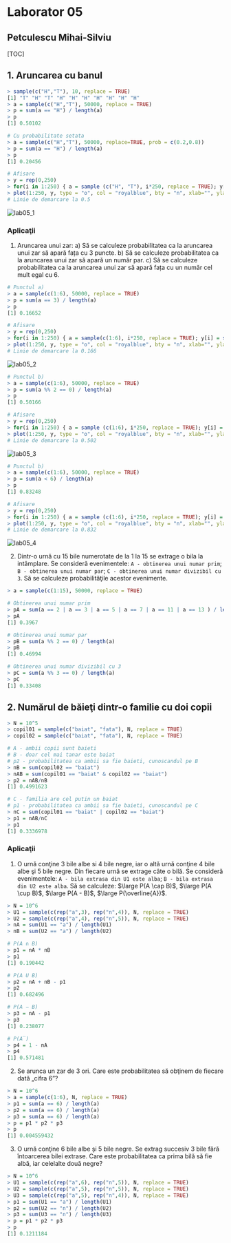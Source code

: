 # Laborator 05

## Petculescu Mihai-Silviu

[TOC]

## 1. Aruncarea cu banul

```R
> sample(c("H","T"), 10, replace = TRUE)
[1] "T" "H" "T" "H" "H" "H" "H" "H" "H" "H" 
> a = sample(c("H","T"), 50000, replace = TRUE)
> p = sum(a == "H") / length(a)
> p
[1] 0.50102

# Cu probabilitate setata
> a = sample(c("H","T"), 50000, replace=TRUE, prob = c(0.2,0.8))
> p = sum(a == "H") / length(a)
> p
[1] 0.20456

# Afisare
> y = rep(0,250)
> for(i in 1:250) { a = sample (c("H", "T"), i*250, replace = TRUE); y[i] = sum(a == "H") / length(a) } 
> plot(1:250, y, type = "o", col = "royalblue", bty = "n", xlab="", ylab="probabilitatea"); abline (h=0.5, lty=2, col="brown3")
# Linie de demarcare la 0.5
```

![lab05_1](./img/lab05_1.png)

### Aplicaţii

1. Aruncarea unui zar:
   a) Să se calculeze probabilitatea ca la aruncarea unui zar să apară fața cu 3 puncte.
   b) Să se calculeze probabilitatea ca la aruncarea unui zar să apară un număr par.
   c) Să se calculeze probabilitatea ca la aruncarea unui zar să apară fața cu un număr cel mult egal cu 6.

```R
# Punctul a)
> a = sample(c(1:6), 50000, replace = TRUE)
> p = sum(a == 3) / length(a)
> p
[1] 0.16652

# Afisare
> y = rep(0,250)
> for(i in 1:250) { a = sample(c(1:6), i*250, replace = TRUE); y[i] = sum(a == 3) / length(a) }
> plot(1:250, y, type = "o", col = "royalblue", bty = "n", xlab="", ylab="probabilitatea"); abline (h=0.166, lty=2, col="brown3")
# Linie de demarcare la 0.166
```

![lab05_2](./img/lab05_2.png)

```R
# Punctul b)
> a = sample(c(1:6), 50000, replace = TRUE)
> p = sum(a %% 2 == 0) / length(a)
> p
[1] 0.50166

# Afisare
> y = rep(0,250)
> for(i in 1:250) { a = sample (c(1:6), i*250, replace = TRUE); y[i] = sum(a %% 2 == 0) / length(a) }
> plot(1:250, y, type = "o", col = "royalblue", bty = "n", xlab="", ylab="probabilitatea"); abline (h=0.502, lty=2, col="brown3")
# Linie de demarcare la 0.502
```

![lab05_3](./img/lab05_3.png)

```R
# Punctul b)
> a = sample(c(1:6), 50000, replace = TRUE)
> p = sum(a < 6) / length(a)
> p
[1] 0.83248

# Afisare
> y = rep(0,250)
> for(i in 1:250) { a = sample (c(1:6), i*250, replace = TRUE); y[i] = sum(a < 6) / length(a) }
> plot(1:250, y, type = "o", col = "royalblue", bty = "n", xlab="", ylab="probabilitatea"); abline (h=0.832 , lty=2, col="brown3")
# Linie de demarcare la 0.832
```

![lab05_4](./img/lab05_4.png)


2. Dintr-o urnă cu 15 bile numerotate de la 1 la 15 se extrage o bila la intâmplare. Se
   consideră evenimentele: `A - obtinerea unui numar prim`; `B - obtinerea unui numar par`; `C - obtinerea unui numar divizibil cu 3`. Să se calculeze probabilităţile acestor evenimente.

```R
> a = sample(c(1:15), 50000, replace = TRUE)

# Obtinerea unui numar prim
> pA = sum(a == 2 | a == 3 | a == 5 | a == 7 | a == 11 | a == 13 ) / length(a)
> pA
[1] 0.3967

# Obtinerea unui numar par
> pB = sum(a %% 2 == 0) / length(a)
> pB
[1] 0.46994

# Obtinerea unui numar divizibil cu 3
> pC = sum(a %% 3 == 0) / length(a)
> pC
[1] 0.33408
```

## 2. Numărul de băieţi dintr-o familie cu doi copii

```R
> N = 10^5
> copil01 = sample(c("baiat", "fata"), N, replace = TRUE)
> copil02 = sample(c("baiat", "fata"), N, replace = TRUE)

# A - ambii copii sunt baieti
# B - doar cel mai tanar este baiat
# p2 - probabilitatea ca ambii sa fie baieti, cunoscandul pe B
> nB = sum(copil02 == "baiat")
> nAB = sum(copil01 == "baiat" & copil02 == "baiat")
> p2 = nAB/nB
[1] 0.4991623

# C - familia are cel putin un baiat
# p1 - probabilitatea ca ambii sa fie baieti, cunoscandul pe C
> nC = sum(copil01 == "baiat" | copil02 == "baiat")
> p1 = nAB/nC
> p1
[1] 0.3336978
```

### Aplicaţii

1. O urnă conţine 3 bile albe si 4 bile negre, iar o altă urnă conţine 4 bile albe şi
5 bile negre. Din fiecare urnă se extrage câte o bilă. Se consideră evenimentele: `A - bila extrasa din U1 este alba`; `B - bila extrasa din U2 este alba`. Să se calculeze: $\large P(A \cap B)$, $\large P(A \cup B)$, $\large P(A - B)$, $\large P(\overline{A})$.

```R
> N = 10^6
> U1 = sample(c(rep("a",3), rep("n",4)), N, replace = TRUE)
> U2 = sample(c(rep("a",4), rep("n",5)), N, replace = TRUE)
> nA = sum(U1 == "a") / length(U1)
> nB = sum(U2 == "a") / length(U2)

# P(A ∩ B)
> p1 = nA * nB
> p1
[1] 0.190442

# P(A U B)
> p2 = nA + nB - p1
> p2
[1] 0.682496

# P(A − B)
> p3 = nA - p1
> p3
[1] 0.238077

# P(A̅)
> p4 = 1 - nA
> p4
[1] 0.571481
```

2. Se arunca un zar de 3 ori. Care este probabilitatea să obţinem de fiecare dată „cifra 6”?

```R
> N = 10^6
> a = sample(c(1:6), N, replace = TRUE)
> p1 = sum(a == 6) / length(a)
> p2 = sum(a == 6) / length(a)
> p3 = sum(a == 6) / length(a)
> p = p1 * p2 * p3
> p
[1] 0.004559432
```

3. O urnă conţine 6 bile albe şi 5 bile negre. Se extrag succesiv 3 bile fără întoarcerea bilei extrase. Care este probabilitatea ca prima bilă să fie albă, iar celelalte două negre?

```R
> N = 10^6
> U1 = sample(c(rep("a",6), rep("n",5)), N, replace = TRUE)
> U2 = sample(c(rep("a",5), rep("n",5)), N, replace = TRUE)
> U3 = sample(c(rep("a",5), rep("n",4)), N, replace = TRUE)
> p1 = sum(U1 == "a") / length(U1)
> p2 = sum(U2 == "n") / length(U2)
> p3 = sum(U3 == "n") / length(U3)
> p = p1 * p2 * p3
> p
[1] 0.1211184
```



